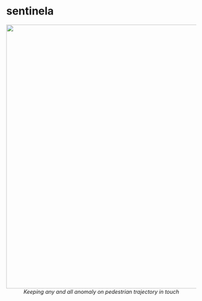 # sentinela
<p align="center">
  <img width="700" src="https://user-images.githubusercontent.com/28984561/170900450-60b710ed-8b5c-43fe-a4dd-0e8dfecc8596.png">
  <br><i>Keeping any and all anomaly on pedestrian trajectory in touch</i>
</p>
